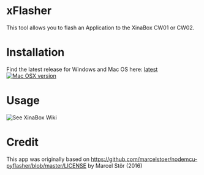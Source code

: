 # xFlasher
This tool allows you to flash an Application to the XinaBox CW01 or CW02.

# Installation
Find the latest release for Windows and Mac OS here: [latest](https://github.com/xinabox/xFlasher/releases/latest)
</br>
[![Mac OSX version](https://linkmaker.itunes.apple.com/assets/shared/badges/en-us/macappstore-lrg.svg)](https://geo.itunes.apple.com/us/app/xflasher/id1414955716?mt=12)

# Usage
![See XinaBox Wiki](https://wiki.xinabox.cc/Samples)


# Credit
This app was originally based on https://github.com/marcelstoer/nodemcu-pyflasher/blob/master/LICENSE by Marcel Stör (2016)
